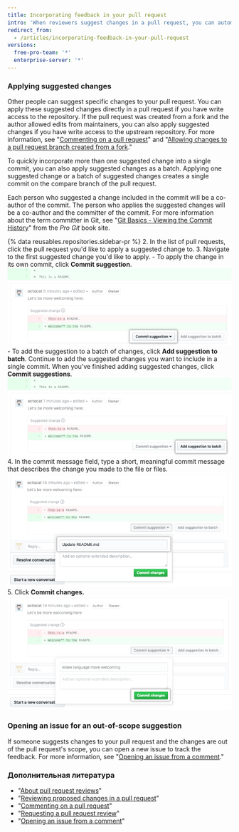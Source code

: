 ```yaml
---
title: Incorporating feedback in your pull request
intro: 'When reviewers suggest changes in a pull request, you can automatically incorporate the changes into the pull request or open an issue to track out-of-scope suggestions.'
redirect_from:
  - /articles/incorporating-feedback-in-your-pull-request
versions:
  free-pro-team: '*'
  enterprise-server: '*'
---
```


### Applying suggested changes

Other people can suggest specific changes to your pull request. You can apply these suggested changes directly in a pull request if you have write access to the repository. If the pull request was created from a fork and the author allowed edits from maintainers, you can also apply suggested changes if you have write access to the upstream repository. For more information, see "[Commenting on a pull request](/github/collaborating-with-issues-and-pull-requests/commenting-on-a-pull-request)" and "[Allowing changes to a pull request branch created from a fork](/github/collaborating-with-issues-and-pull-requests/allowing-changes-to-a-pull-request-branch-created-from-a-fork)."

To quickly incorporate more than one suggested change into a single commit, you can also apply suggested changes as a batch. Applying one suggested change or a batch of suggested changes creates a single commit on the compare branch of the pull request.

Each person who suggested a change included in the commit will be a co-author of the commit. The person who applies the suggested changes will be a co-author and the committer of the commit. For more information about the term committer in Git, see "[Git Basics - Viewing the Commit History](https://git-scm.com/book/en/v2/Git-Basics-Viewing-the-Commit-History)" from the _Pro Git_ book site.

{% data reusables.repositories.sidebar-pr %}
2. In the list of pull requests, click the pull request you'd like to apply a suggested change to.
3. Navigate to the first suggested change you'd like to apply.
    - To apply the change in its own commit, click **Commit suggestion**. ![Commit suggestion button](/assets/images/help/pull_requests/commit-suggestion-button.png)
    - To add the suggestion to a batch of changes, click **Add suggestion to batch**. Continue to add the suggested changes you want to include in a single commit. When you've finished adding suggested changes, click **Commit suggestions**. ![Add suggestion to batch button](/assets/images/help/pull_requests/add-suggestion-to-batch.png)
4. In the commit message field, type a short, meaningful commit message that describes the change you made to the file or files. ![Commit message field](/assets/images/help/pull_requests/suggested-change-commit-message-field.png)
5. Click **Commit changes.** ![Commit changes button](/assets/images/help/pull_requests/commit-changes-button.png)

### Opening an issue for an out-of-scope suggestion

If someone suggests changes to your pull request and the changes are out of the pull request's scope, you can open a new issue to track the feedback. For more information, see "[Opening an issue from a comment](/github/managing-your-work-on-github/opening-an-issue-from-a-comment)."

### Дополнительная литература

- "[About pull request reviews](/github/collaborating-with-issues-and-pull-requests/about-pull-request-reviews)"
- "[Reviewing proposed changes in a pull request](/github/collaborating-with-issues-and-pull-requests/reviewing-proposed-changes-in-a-pull-request)"
- "[Commenting on a pull request](/github/collaborating-with-issues-and-pull-requests/commenting-on-a-pull-request)"
- "[Requesting a pull request review](/github/collaborating-with-issues-and-pull-requests/requesting-a-pull-request-review)"
- "[Opening an issue from a comment](/github/managing-your-work-on-github/opening-an-issue-from-a-comment)"
